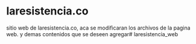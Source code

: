 laresistencia.co
=============

sitio web de laresistencia.co, aca se modificaran los archivos de la pagina web. y demas contenidos que se deseen agregar# laresistencia_web

